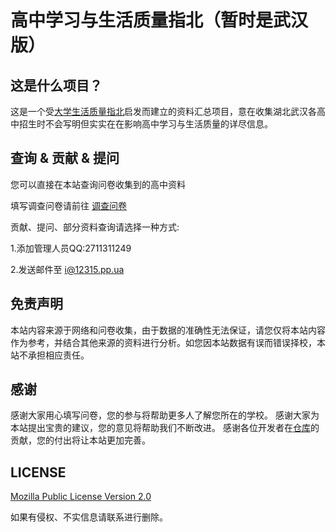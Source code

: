 ﻿# 高中学习与生活质量指北（暂时是武汉版）

## 这是什么项目？
这是一个受[大学生活质量指北](https://colleges.chat/)启发而建立的资料汇总项目，意在收集湖北武汉各高中招生时不会写明但实实在在影响高中学习与生活质量的详尽信息。

## 查询 & 贡献 & 提问
您可以直接在本站查询问卷收集到的高中资料

填写调查问卷请前往 [调查问卷](https://wj.qq.com/s2/22706796/81e3/)

贡献、提问、部分资料查询请选择一种方式:

1.添加管理人员QQ:2711311249

2.发送邮件至 [i@12315.pp.ua](mailto:i@12315.pp.ua)

## 免责声明
本站内容来源于网络和问卷收集，由于数据的准确性无法保证，请您仅将本站内容作为参考，并结合其他来源的资料进行分析。如您因本站数据有误而错误择校，本站不承担相应责任。

## 感谢
感谢大家用心填写问卷，您的参与将帮助更多人了解您所在的学校。
感谢大家为本站提出宝贵的建议，您的意见将帮助我们不断改进。
感谢各位开发者在[仓库](https://vic2349.github.io/senior-school-guide/)的贡献，您的付出将让本站更加完善。


## LICENSE 
[Mozilla Public License Version 2.0](https://www.mozilla.org/en-US/MPL/2.0/)

如果有侵权、不实信息请联系进行删除。
